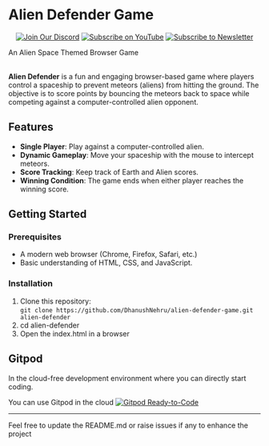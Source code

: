 # Alien Defender Game
<div align="center">
  
[![Join Our Discord](https://img.shields.io/badge/Discord-Join%20Server-blue?logo=discord&style=for-the-badge)](https://discord.com/invite/Yn9g6KuWyA)
[![Subscribe on YouTube](https://img.shields.io/badge/YouTube-Subscribe-red?logo=youtube&style=for-the-badge)](https://www.youtube.com/@dhanushnehru?sub_confirmation=1)
[![Subscribe to Newsletter](https://img.shields.io/badge/Newsletter-Subscribe-orange?style=for-the-badge)](https://dhanushn.substack.com/)

</div>
An Alien Space Themed Browser Game
<br><br>

**Alien Defender** is a fun and engaging browser-based game where players control a spaceship to prevent meteors (aliens) from hitting the ground. The objective is to score points by bouncing the meteors back to space while competing against a computer-controlled alien opponent.

## Features

- **Single Player**: Play against a computer-controlled alien.
- **Dynamic Gameplay**: Move your spaceship with the mouse to intercept meteors.
- **Score Tracking**: Keep track of Earth and Alien scores.
- **Winning Condition**: The game ends when either player reaches the winning score.

## Getting Started

### Prerequisites

- A modern web browser (Chrome, Firefox, Safari, etc.)
- Basic understanding of HTML, CSS, and JavaScript.

### Installation

1. Clone this repository: <br>
     ```git clone https://github.com/DhanushNehru/alien-defender-game.git alien-defender```
3. cd alien-defender
2. Open the index.html in a browser

## Gitpod

In the cloud-free development environment where you can directly start coding.

You can use Gitpod in the cloud  [![Gitpod Ready-to-Code](https://img.shields.io/badge/Gitpod-Ready--to--Code-blue?logo=gitpod)](https://gitpod.io/#https://github.com/DhanushNehru/alien-defender-game/)

----

Feel free to update the README.md or raise issues if any to enhance the project
